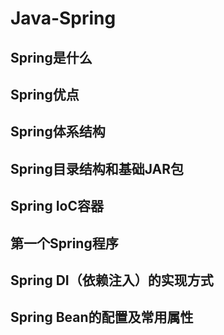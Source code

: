# Java-Spring

## Spring是什么

## Spring优点

## Spring体系结构

## Spring目录结构和基础JAR包

## Spring IoC容器

## 第一个Spring程序

## Spring DI（依赖注入）的实现方式

## Spring Bean的配置及常用属性
